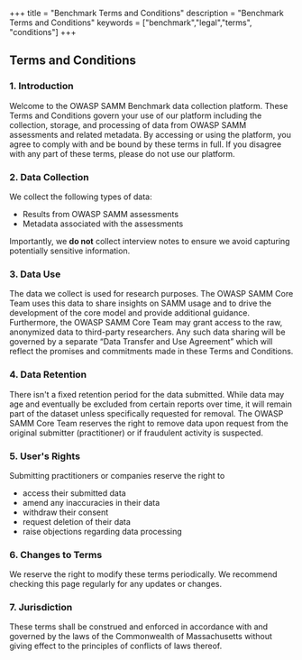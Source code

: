 +++
title = "Benchmark Terms and Conditions"
description = "Benchmark Terms and Conditions"
keywords = ["benchmark","legal","terms", "conditions"]
+++


## Terms and Conditions

### 1. Introduction 

Welcome to the OWASP SAMM Benchmark data collection platform. These Terms and Conditions govern your use of our platform including the collection, storage, and processing of data from OWASP SAMM assessments and related metadata.
By accessing or using the platform, you agree to comply with and be bound by these terms in full. If you disagree with any part of these terms, please do not use our platform.

### 2. Data Collection

We collect the following types of data:
* Results from OWASP SAMM assessments
* Metadata associated with the assessments

Importantly, we **do not** collect interview notes to ensure we avoid capturing potentially sensitive information.

### 3. Data Use

The data we collect is used for research purposes. The OWASP SAMM Core Team uses this data to share insights on SAMM usage and to drive the development of the core model and provide additional guidance.
Furthermore, the OWASP SAMM Core Team may grant access to the raw, anonymized data to third-party researchers. Any such data sharing will be governed by a separate “Data Transfer and Use Agreement” which will reflect the promises and commitments made in these Terms and Conditions.

### 4. Data Retention

There isn't a fixed retention period for the data submitted. While data may age and eventually be excluded from certain reports over time, it will remain part of the dataset unless specifically requested for removal.
The OWASP SAMM Core Team reserves the right to remove data upon request from the original submitter (practitioner) or if fraudulent activity is suspected.

### 5. User's Rights

Submitting practitioners or companies reserve the right to  
* access their submitted data
* amend any inaccuracies in their data
* withdraw their consent
* request deletion of their data
* raise objections regarding data processing

### 6. Changes to Terms

We reserve the right to modify these terms periodically. We recommend checking this page regularly for any updates or changes.

### 7. Jurisdiction

These terms shall be construed and enforced in accordance with and governed by the laws of the Commonwealth of Massachusetts without giving effect to the principles of conflicts of laws thereof.
